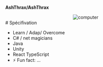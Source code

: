 **AshThrax/AshThrax** 
 <div align="center">
  <img alt="computer" src="(https://media1.tenor.com/m/zw3HWomJs3YAAAAd/darktide-adeptus-mechanicus.gif)"><br>
</div>
<div>
# Spécifivation

 - Learn / Adap/ Overcome
 - C# / net magicians
 - Java
 - Unity
 - React TypeScript
 - ⚡ Fun fact: ...
 
</div>

